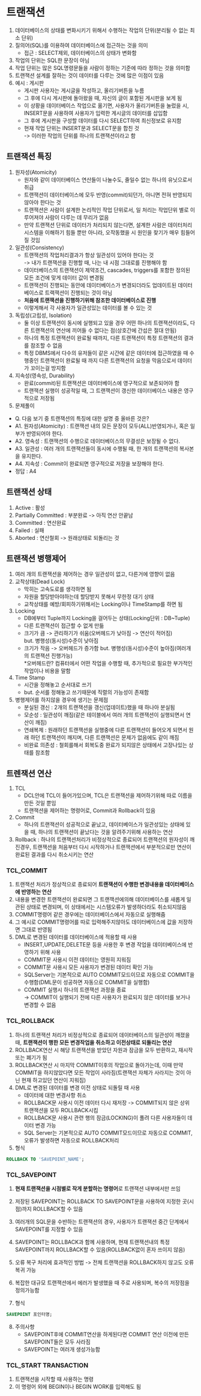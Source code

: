 # 트랜잭션

1. 데이터베이스의 상태를 변화시키기 위해서 수행하는 작업의 단위(분리될 수 없는 최소 단위)
2. 질의어(SQL)를 이용하여 데이터베이스에 접근하는 것을 의미
    - 접근 : SELECT제외, 데이터베이스의 상태가 변화함
3. 작업의 단위는 SQL한 문장이 아님
4. 작업 단위는 많은 SQL명령문들을 사람이 정하는 기준에 따라 정하는 것을 의미함
5. 트랜잭션 설계를 잘하는 것이 데이터를 다루는 것에 많은 이점이 있음
6. 예시 : 게시판
    - 게시판 사용자는 게시글을 작성하고, 올리기버튼을 누름
    - 그 후에 다시 게시판에 돌아왔을 때, 자신의 글이 포함된 게시판을 보게 됨
    - 이 상황을 데이터베이스 작업으로 옮기면, 사용자가 올리기버튼을 눌렀을 시, INSERT문을 사용하여 사용자가 입력한 게시글의 데이터를 삽입함
    - 그 후에 게시판을 구성할 데이터를 다시 SELECT하여 최신정보로 유지함
    - 현재 작업 단위는 INSERT문과 SELECT문을 합친 것
    <br>-> 이러한 작업의 단위를 하나의 트랜잭션이라고 함

## 트랜잭션 특징

1. 원자성(Atomicity)
    - 원자와 같이 데이터베이스 연산들이 나눌수도, 줄일수 없는 하나의 유닛으로서 취급
    - 트랜잭션이 데이터베이스에 모두 반영(commit)되던가, 아니면 전혀 반영되지 않아야 한다는 것
    - 트랜잭션은 사람이 설계한 논리적인 작업 단위로서, 일 처리는 작업단위 별로 이루어져야 사람이 다루는 데 무리가 없음
    - 만약 트랜잭션 단위로 데이터가 처리되지 않는다면, 설계한 사람은 데이터처리시스템을 이해하기 힘들 뿐만 아니라, 오작동했을 시 원인을 찾기가 매우 힘들어질 것임
2. 일관성(Consistency)
    - 트랜잭션의 작업처리결과가 항상 일관성이 있어야 한다는 것
    <br>-> 내가 트랜잭션을 진행할 때, 나는 내 시점 그대로를 진행해야 함
    - 데이터베이스의 트랜잭션이 제약조건, cascades, triggers를 포함한 정의된 모든 조건에 맞게 데이터 값이 변경됨 
    - 트랜잭션이 진행되는 동안에 데이터베이스가 변경되더라도 업데이트된 데이터베이스로 트랙잭션이 진행되는 것이 아님
    - **처음에 트랜잭션을 진행하기위해 참조한 데이터베이스로 진행**
    - 이렇게해서 각 사용자가 일관성있는 데이터를 볼 수 있는 것
3. 독립성(고립성, Isolation)
    - 둘 이상 트랜잭션이 동시에 실행되고 있을 경우 어떤 하나의 트랜잭션이라도, 다른 트랜잭션의 연산에 끼어들 수 없다는 점(상호간에 간섭은 절대 안됨)
    - 하나의 특정 트랜잭션이 완료될 때까지, 다른 트랜잭션이 특정 트랜잭션의 결과를 참조할 수 없음
    - 특정 DBMS에서 다수의 유저들이 같은 시간에 같은 데이터에 접근하였을 때 수행중인 트랜잭션이 완료될 때 까지 다른 트랜잭션의 요청을 막음으로서 데이터가 꼬이는걸 방지함
4. 지속성(영속성, Durability)
    - 완료(commit)된 트랜잭션은 데이터베이스에 영구적으로 보존되어야 함
    - 트랜잭션 실행이 성공적일 때, 그 트랜잭션이 갱신한 데이터베이스 내용은 영구적으로 저장됨
5. 문제풀이
- Q. 다음 보기 중 트랜잭션의 특징에 대한 설명 중 올바른 것은?
- A1. 원자성(Atomicity) : 트랜잭션 내의 모든 문장이 모두(ALL)반영되거나, 혹은 일부가 반영되어야 한다.
- A2. 영속성 : 트랜잭션의 수행으로 데이터베이스의 무결성은 보장될 수 없다.
- A3. 일관성 : 여러 개의 트랜잭션들이 동시에 수행될 때, 한 개의 트랜잭션의 복사본을 유지한다.
- A4. 지속성 : Commit이 완료되면 영구적으로 저장을 보장해야 한다.
- 정답 : A4


## 트랜잭션 상태

1. Active : 활성
2. Partially Committed : 부분완료 -> 아직 연산 안끝남
3. Committed : 연산완료
4. Failed : 실패
5. Aborted : 연산철회 -> 원래상태로 되돌리는 것


## 트랜잭션 병행제어

1. 여러 개의 트랜잭션을 제어하는 경우 일관성이 없고, 다른거에 영향이 없음
2. 교착상태(Dead Lock)
    - 막히는 고속도로를 생각하면 됨
    - 자원을 할당받아야하는데 할당받지 못해서 무한정 대기 상태
    - 교착상태를 예방/회피하기위해서는 Locking이나 TimeStamp를 하면 됨
3. Locking
    - DB에부터 Tuple까지 Locking을 걸어두는 상태(Locking단위 : DB~Tuple)
    - 다른 트랜잭션이 접근할 수 없게 만듦
    - 크기가 큼 -> 관리하기가 쉬움(오버헤드가 낮아짐 -> 연산이 적어짐)
    <br>but. 병행성(동시성)수준이 낮아짐
    - 크기가 작음 -> 오버헤드가 증가함 but. 병행성(동시성)수준이 높아짐(여러개의 트랜잭션 진행가능)
    <br>*오버헤드란? 컴퓨터에서 어떤 작업을 수행할 때, 추가적으로 필요한 부가적인 작업이나 비용을 말함
4. Time Stamp
    - 시간을 정해놓고 순서대로 쓰기
    - but. 순서를 정해놓고 쓰기때문에 직렬의 가능성이 존재함
5. 병행제어를 하지않을 경우에 생기는 문제점
    - 분실된 갱신 : 2개의 트랜잭션을 갱신(업데이트)했을 때 하나아 분실됨
    - 모순성 : 일관성이 깨짐(같은 테이블에서 여러 개의 트랜잭션이 실행되면서 연산이 깨짐)
    - 연쇄복제 : 원래하던 트랜잭션을 실행중에 다른 트랜잭션이 들어오게 되면서 원래 하던 트랜잭션이 깨지며, 다른 트랜잭션은 문제가 없음에도 같이 깨짐
    - 비완료 의존성 : 철회를해서 회복도중 완료가 되지않은 상태에서 고장나있는 상태를 참조함

## 트렌잭션 연산

1. TCL
    - DCL안에 TCL이 들어가있으며, TCL은 트랜잭션을 제어하기위해 따로 이름을 만든 것일 뿐임
    - 트랜잭션을 제어하는 명령어로, Commit과 Rollback이 있음
2. Commit
    - 하나의 트랜잭션이 성공적으로 끝났고, 데이터베이스가 일관성있는 상태에 있을 때, 하나의 트랜잭션이 끝났다는 것을 알려주기위해 사용하는 연산
3. Rollback : 하나의 트랜잭션처리가 비정상적으로 종료되어 트랜잭션의 원자성이 깨진경우, 트랜잭션을 처음부터 다시 시작하거나 트랜잭션에서 부분적으로만 연산이 완료된 결과를 다시 취소시키는 연산

### TCL_COMMIT

1. 트랜잭션 처리가 정상적으로 종료되어 **트랜잭션이 수행한 변경내용을 데이터베이스에 반영하는 연산**
2. 내용을 변경한 트랜잭션이 완료되면 그 트랜잭션에의해 데이터베이스를 새롭게 일관된 상태로 변경되며, 이 상태에서는 시스템오류가 발생하더라도 취소되지않음
3. COMMIT명령어 같은 경우에는 데이터베이스에서 자동으로 실행해줌
4. 그 예시로 COMMIT명령어를 따로 입력해주지않아도 데이터베이스에 값을 저장하면 그대로 반영됨
5. DML로 변경된 데이터를 데이터베이스에 적용할 때 사용
    - INSERT,UPDATE,DELETE문 등을 사용한 후 변경 작업을 데이터베이스에 반영하기 위해 사용
    - COMMIT문 사용시 이전 데이터는 영원히 지워짐
    - COMMIT문 사용시 모든 사용자가 변경된 데이터 확인 가능
    - SQLServer는 기본적으로 AUTO COMMIT모드이므로 자동으로 COMMIT을 수행함(DML문이 성공하면 자동으로 COMMIT을 실행함)
    - COMMIT 실행시 하나의 트랜잭션 과정을 종료
  <br>→ COMMIT이 실행되기 전에 다른 사용자가 완료되지 않은 데이터를 보거나 변경할 수 없음

### TCL_ROLLBACK

1. 하나의 트랜잭션 처리가 비정상적으로 종료되어 데이터베이스의 일관성이 깨졌을때, **트랜잭션이 행한 모든 변경작업을 취소하고 이전상태로 되돌리는 연산**
2. ROLLBACK연산 시 해당 트랜잭션을 받았던 자원과 잠금을 모두 반환하고, 재시작 또는 폐기가 됨
3. ROLLBACK연산 시 마지막 COMMIT이후의 작업으로 돌아가는데, 이때 만약 COMMIT을 하지않았다면 모든 작업이 사라짐(트랜잭션 자체가 사라지는 것이 아닌 현재 하고있던 연산이 지워짐)
4. DML로 변경된 데이터를 변경 이전 상태로 되돌릴 때 사용
    - 데이터에 대한 변경사항 취소
    - ROLLBACK문 사용시 이전 데이터 다시 재저장 -> COMMIT되지 않은 상위 트랜잭션을 모두 ROLLBACK시킴
    - ROLLBACK문 사용시 관련 행의 잠금(LOCKING)이 풀려 다른 사용자들이 데이터 변경 가능
    - SQL Server는 기본적으로 AUTO COMMIT모드이므로 자동으로 COMMIT, 오류가 발생하면 자동으로 ROLLBACK처리
5. 형식
```SQL
ROLLBACK TO 'SAVEPOINT_NAME';
```

### TCL_SAVEPOINT

1. **현재 트랜잭션을 시점별로 작게 분할하는 명령어**로 트랜잭션 내부에서만 쓰임
2. 저장된 SAVEPOINT는 ROLLBACK TO SAVEPOINT문을 사용하여 지정한 곳(시점)까지 ROLLBACK할 수 있음
3. 여러개의 SQL문을 수반하는 트랜잭션의 경우, 사용자가 트랜잭션 중간 단계에서 SAVEPOINT를 지정할 수 있음
4. SAVEPOINT는 ROLLBACK과 함께 사용하며, 현재 트랜잭션내의 특정 SAVEPOINT까지 ROLLBACK할 수 있음(ROLLBACK없이 혼자 쓰이지 않음)
5. 오류 복구 처리에 효과적인 방법 -> 전체 트랜잭션을 ROLLBACK하지 않고도 오류 복귀 가능
6. 복잡한 대규모 트랜잭션에서 에러가 발생했을 때 주로 사용되며, 복수의 저장점을 정의가능함

7. 형식
```SQL
SAVEPOINT 포인터명;
```

8. 주의사항
    - SAVEPOINT후에 COMMIT연산을 하게된다면 COMMIT 연산 이전에 만든 SAVEPOINT들은 모두 사라짐
    - SAVEPOINT는 여러개 생성가능함

### TCL_START TRANSACTION

1. 트랜잭션을 시작할 때 사용하는 명령
2. 이 명령어 외에 BEGIN이나 BEGIN WORK를 입력해도 됨